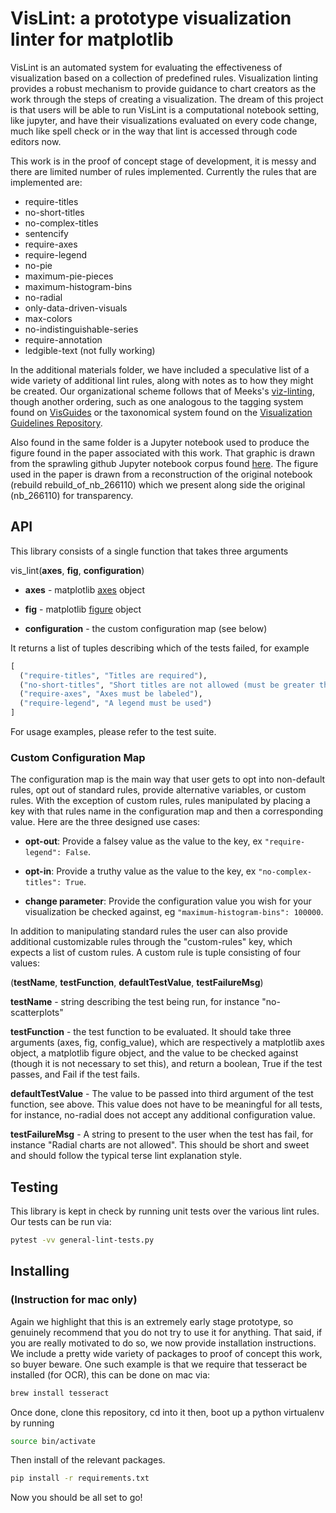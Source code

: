 # VisLint: a prototype visualization linter for matplotlib

VisLint is an automated system for evaluating the effectiveness of visualization based on a collection of predefined rules. Visualization linting provides a robust mechanism to provide guidance to chart creators as the work through the steps of creating a visualization. The dream of this project is that users will be able to run VisLint is a computational notebook setting, like jupyter, and have their visualizations evaluated on every code change, much like spell check or in the way that lint is accessed through code editors now.


This work is in the proof of concept stage of development, it is messy and there are limited number of rules implemented. Currently the rules that are implemented are:

- require-titles
- no-short-titles
- no-complex-titles
- sentencify
- require-axes
- require-legend
- no-pie
- maximum-pie-pieces
- maximum-histogram-bins
- no-radial
- only-data-driven-visuals
- max-colors
- no-indistinguishable-series
- require-annotation
- ledgible-text (not fully working)


In the additional materials folder, we have included a speculative list of a wide variety of additional lint rules, along with notes as to how they might be created. Our organizational scheme follows that of Meeks's [viz-linting](https://github.com/emeeks/viz-linting), though another ordering, such as one analogous to the tagging system found on [VisGuides](https://visguides.dbvis.de/) or the taxonomical system found on the [Visualization Guidelines Repository](http://visguides.repo.dbvis.de/).

Also found in the same folder is a Jupyter notebook used to produce the figure found in the paper associated with this work.  That graphic is drawn from the sprawling github Jupyter notebook corpus found [here](https://library.ucsd.edu/dc/collection/bb6931851t). The figure used in the paper is drawn from a reconstruction of the original notebook (rebuild rebuild_of_nb_266110) which we present along side the original (nb_266110) for transparency.  

## API

This library consists of a single function that takes three arguments

vis_lint(**axes**, **fig**, **configuration**)

- **axes** - matplotlib [axes](https://matplotlib.org/api/axes_api.html) object

- **fig** - matplotlib [figure](https://matplotlib.org/api/figure_api.html) object

- **configuration** - the custom configuration map (see below)

It returns a list of tuples describing which of the tests failed, for example

```python
[
  ("require-titles", "Titles are required"),
  ("no-short-titles", "Short titles are not allowed (must be greater than 1 word)"),
  ("require-axes", "Axes must be labeled"),
  ("require-legend", "A legend must be used")
]
```

For usage examples, please refer to the test suite.

### Custom Configuration Map

The configuration map is the main way that user gets to opt into non-default rules, opt out of standard rules, provide alternative variables, or custom rules. With the exception of custom rules, rules manipulated by placing a key with that rules name in the configuration map and then a corresponding value. Here are the three designed use cases:

- **opt-out**: Provide a falsey value as the value to the key, ex ```"require-legend": False```.

- **opt-in**: Provide a truthy value as the value to the key, ex ```"no-complex-titles": True```.

- **change parameter**: Provide the configuration value you wish for your visualization be checked against, eg ```"maximum-histogram-bins": 100000```.


In addition to manipulating standard rules the user can also provide additional customizable rules through the "custom-rules" key, which expects a list of custom rules. A custom rule is tuple consisting of four values:

(**testName**, **testFunction**, **defaultTestValue**, **testFailureMsg**)

**testName** - string describing the test being run, for instance "no-scatterplots"

**testFunction** - the test function to be evaluated. It should take three arguments (axes, fig, config_value), which are respectively a matplotlib axes object, a matplotlib figure object, and the value to be checked against (though it is not necessary to set this), and return a boolean, True if the test passes, and Fail if the test fails.

**defaultTestValue** - The value to be passed into third argument of the test function, see above. This value does not have to be meaningful for all tests, for instance, no-radial does not accept any additional configuration value.

**testFailureMsg** - A string to present to the user when the test has fail, for instance "Radial charts are not allowed". This should be short and sweet and should follow the typical terse lint explanation style.


## Testing

This library is kept in check by running unit tests over the various lint rules. Our tests can be run via:

```sh
pytest -vv general-lint-tests.py
```


## Installing
### (Instruction for mac only)

Again we highlight that this is an extremely early stage prototype, so genuinely recommend that you do not try to use it for anything. That said, if you are really motivated to do so, we now provide installation instructions. We include a pretty wide variety of packages to proof of concept this work, so buyer beware. One such example is that we require that tesseract be installed (for OCR), this can be done on mac via:

```sh
brew install tesseract
```

Once done, clone this repository, cd into it then, boot up a python virtualenv by running

```sh
source bin/activate
```

Then install of the relevant packages.

```sh
pip install -r requirements.txt
```

Now you should be all set to go!
